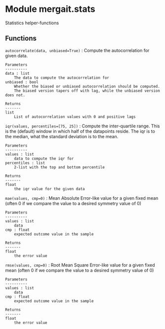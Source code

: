 Module mergait.stats
====================
Statistics helper-functions

Functions
---------

    
`autocorrelate(data, unbiased=True)`
:   Compute the autocorrelation for given data.
    
    Parameters
    ----------
    data : list
        The data to compute the autocorrelation for
    unbiased : bool
        Whether the biased or unbiased autocorrelation should be computed.
        The biased version tapers off with lag, while the unbiased version does not.
    
    Returns
    -------
    list
        List of autocorrelation values with 0 and positive lags

    
`iqr(values, percentiles=[75, 25])`
:   Compute the inter-quartile range. This is the (default) window in which half of the datapoints reside.
    The iqr is to the median, what the standard deviation is to the mean.
    
    Parameters
    ----------
    values : list
        data to compute the iqr for
    percentiles : list
        2-list with the top and bottom percentile
    
    Returns
    -------
    float
        the iqr value for the given data

    
`mae(values, cmp=0)`
:   Mean Absolute Error-like value for a given fixed mean
    (often 0 if we compare the value to a desired symmetry value of 0)
    
    Parameters
    ----------
    values : list
        data
    cmp : float
        expected outcome value in the sample
    
    Returns
    -------
    float
        the error value

    
`rmse(values, cmp=0)`
:   Root Mean Square Error-like value for a given fixed mean
    (often 0 if we compare the value to a desired symmetry value of 0)
    
    Parameters
    ----------
    values : list
        data
    cmp : float
        expected outcome value in the sample
    
    Returns
    -------
    float
        the error value